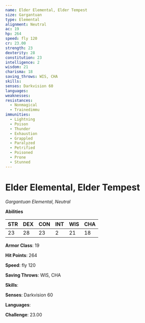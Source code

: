 ```yaml
---
name: Elder Elemental, Elder Tempest
size: Gargantuan
type: Elemental
alignment: Neutral
ac: 19
hp: 264
speed: fly 120
cr: 23.00
strength: 23
dexterity: 28
constitution: 23
intelligence: 2
wisdom: 21
charisma: 18
saving_throws: WIS, CHA
skills: 
senses: Darkvision 60
languages: 
weaknesses:
resistances:
  - Nonmagical
  - Trainedimmu
immunities:
  - Lightning
  - Poison
  - Thunder
  - Exhaustion
  - Grappled
  - Paralyzed
  - Petrified
  - Poisoned
  - Prone
  - Stunned
---
```


# Elder Elemental, Elder Tempest

*Gargantuan Elemental, Neutral*

**Abilities**

| STR | DEX | CON | INT | WIS | CHA |
| --- | --- | --- | --- | --- | --- |
| 23 | 28 | 23 | 2 | 21 | 18 |

**Armor Class**: 19

**Hit Points**: 264

**Speed**: fly 120

**Saving Throws**: WIS, CHA

**Skills**: 

**Senses**: Darkvision 60

**Languages**: 

**Challenge**: 23.00

